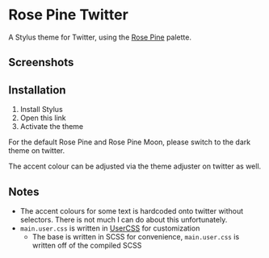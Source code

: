 # Rose Pine Twitter

A Stylus theme for Twitter, using the [Rose Pine](https://rosepinetheme.com/) palette.

## Screenshots

## Installation

1. Install Stylus
2. Open this link
3. Activate the theme

For the default Rose Pine and Rose Pine Moon, please switch to the dark theme on twitter.

The accent colour can be adjusted via the theme adjuster on twitter as well.

## Notes

- The accent colours for some text is hardcoded onto twitter without selectors. There is not much I can do about this unfortunately.
- `main.user.css` is written in [UserCSS](https://github.com/openstyles/stylus/wiki/Writing-UserCSS#var) for customization
  - The base is written in SCSS for convenience, `main.user.css` is written off of the compiled SCSS
